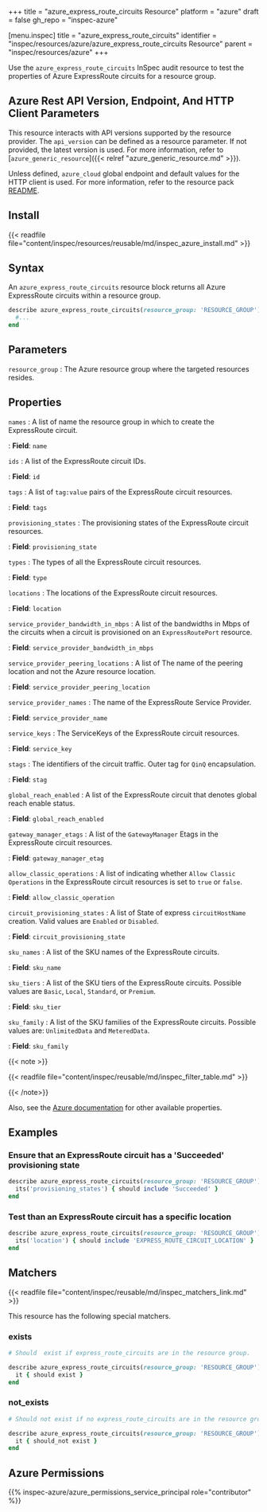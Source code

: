 +++
title = "azure_express_route_circuits Resource"
platform = "azure"
draft = false
gh_repo = "inspec-azure"

[menu.inspec]
title = "azure_express_route_circuits"
identifier = "inspec/resources/azure/azure_express_route_circuits Resource"
parent = "inspec/resources/azure"
+++

Use the `azure_express_route_circuits` InSpec audit resource to test the properties of Azure ExpressRoute circuits for a resource group.

## Azure Rest API Version, Endpoint, And HTTP Client Parameters

This resource interacts with API versions supported by the resource provider. The `api_version` can be defined as a resource parameter.
If not provided, the latest version is used. For more information, refer to [`azure_generic_resource`]({{< relref "azure_generic_resource.md" >}}).

Unless defined, `azure_cloud` global endpoint and default values for the HTTP client is used. For more information, refer to the resource pack [README](https://github.com/inspec/inspec-azure/blob/main/README.md).

## Install

{{< readfile file="content/inspec/resources/reusable/md/inspec_azure_install.md" >}}

## Syntax

An `azure_express_route_circuits` resource block returns all Azure ExpressRoute circuits within a resource group.

```ruby
describe azure_express_route_circuits(resource_group: 'RESOURCE_GROUP') do
  #...
end
```

## Parameters

`resource_group`
: The Azure resource group where the targeted resources resides.

## Properties

`names`
: A list of name the resource group in which to create the ExpressRoute circuit.

: **Field**: `name`

`ids`
: A list of the ExpressRoute circuit IDs.

: **Field**: `id`

`tags`
: A list of `tag:value` pairs of the ExpressRoute circuit resources.

: **Field**: `tags`

`provisioning_states`
: The provisioning states of the ExpressRoute circuit resources.

: **Field**: `provisioning_state`

`types`
: The types of all the ExpressRoute circuit resources.

: **Field**: `type`

`locations`
: The locations of the ExpressRoute circuit resources.

: **Field**: `location`

`service_provider_bandwidth_in_mbps`
: A list of the bandwidths in Mbps of the circuits when a circuit is provisioned on an `ExpressRoutePort` resource.

: **Field**: `service_provider_bandwidth_in_mbps`

`service_provider_peering_locations`
: A list of The name of the peering location and not the Azure resource location.

: **Field**: `service_provider_peering_location`

`service_provider_names`
: The name of the ExpressRoute Service Provider.

: **Field**: `service_provider_name`

`service_keys`
: The ServiceKeys of the ExpressRoute circuit resources.

: **Field**: `service_key`

`stags`
: The identifiers of the circuit traffic. Outer tag for `QinQ` encapsulation.

: **Field**: `stag`

`global_reach_enabled`
: A list of the ExpressRoute circuit that denotes global reach enable status.

: **Field**: `global_reach_enabled`

`gateway_manager_etags`
: A list of the `GatewayManager` Etags in the ExpressRoute circuit resources.

: **Field**: `gateway_manager_etag`

`allow_classic_operations`
: A list of indicating whether `Allow Classic Operations` in the ExpressRoute circuit resources is set to `true` or `false`.

: **Field**: `allow_classic_operation`

`circuit_provisioning_states`
: A list of State of express `circuitHostName` creation. Valid values are `Enabled` or `Disabled`.

: **Field**: `circuit_provisioning_state`

`sku_names`
: A list of the SKU names of the ExpressRoute circuits.

: **Field**: `sku_name`

`sku_tiers`
: A list of the SKU tiers of the ExpressRoute circuits. Possible values are `Basic`, `Local`, `Standard`, or `Premium`.

: **Field**: `sku_tier`

`sku_family`
: A list of the SKU families of the ExpressRoute circuits. Possible values are: `UnlimitedData` and `MeteredData`.

: **Field**: `sku_family`

{{< note >}}

{{< readfile file="content/inspec/reusable/md/inspec_filter_table.md" >}}

{{< /note>}}

Also, see the [Azure documentation](https://docs.microsoft.com/en-us/rest/api/expressroute/express-route-circuits/list?tabs=HTTP) for other available properties.

## Examples

### Ensure that an ExpressRoute circuit has a 'Succeeded' provisioning state

```ruby
describe azure_express_route_circuits(resource_group: 'RESOURCE_GROUP') do
  its('provisioning_states') { should include 'Succeeded' }
end
```

### Test than an ExpressRoute circuit has a specific location

```ruby
describe azure_express_route_circuits(resource_group: 'RESOURCE_GROUP') do
  its('location') { should include 'EXPRESS_ROUTE_CIRCUIT_LOCATION' }
end
```

## Matchers

{{< readfile file="content/inspec/reusable/md/inspec_matchers_link.md" >}}

This resource has the following special matchers.

### exists

```ruby
# Should  exist if express_route_circuits are in the resource group.

describe azure_express_route_circuits(resource_group: 'RESOURCE_GROUP') do
  it { should exist }
end
```

### not_exists

```ruby
# Should not exist if no express_route_circuits are in the resource group

describe azure_express_route_circuits(resource_group: 'RESOURCE_GROUP') do
  it { should_not exist }
end
```

## Azure Permissions

{{% inspec-azure/azure_permissions_service_principal role="contributor" %}}
